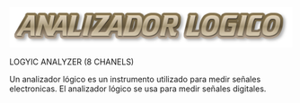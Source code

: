 ![alt text](https://raw.githubusercontent.com/JesusEstrad4/Sistemas-programables/main/ANALIZADOR.png)


LOGYIC ANALYZER (8 CHANELS)


Un analizador lógico es un instrumento utilizado para medir señales electronicas. El analizador lógico se usa para medir señales digitales.


